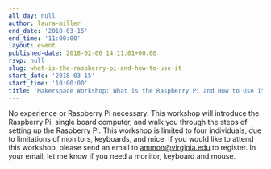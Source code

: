 ```yaml
---
all_day: null
author: laura-miller
end_date: '2018-03-15'
end_time: '11:00:00'
layout: event
published-date: 2018-02-06 14:11:01+00:00
rsvp: null
slug: what-is-the-raspberry-pi-and-how-to-use-it
start_date: '2018-03-15'
start_time: '10:00:00'
title: 'Makerspace Workshop: What is the Raspberry Pi and How to Use It'
---
```


No experience or Raspberry Pi necessary. This workshop will introduce the Raspberry Pi, single board computer, and walk you through the steps of setting up the Raspberry Pi. This workshop is limited to four individuals, due to limitations of monitors, keyboards, and mice. If you would like to attend this workshop, please send an email to ammon@virginia.edu to register. In your email, let me know if you need a monitor, keyboard and mouse.
